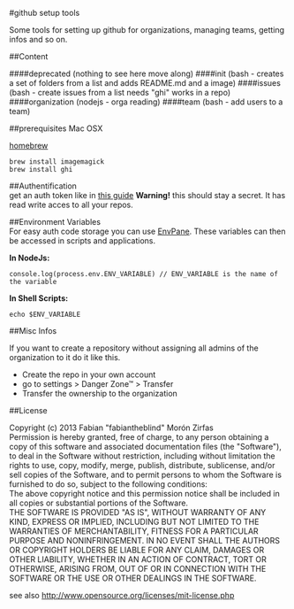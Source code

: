#github setup tools

Some tools for setting up github for organizations, managing teams, getting infos and so on.

##Content  

####deprecated (nothing to see here move along)
####init (bash - creates a set of folders from a list and adds README.md and a image)
####issues (bash - create issues from a list needs "ghi" works in a repo)
####organization (nodejs - orga reading)
####team (bash - add users to a team)

##prerequisites Mac OSX  

[homebrew](http://brew.sh)  

    brew install imagemagick
    brew install ghi

##Authentification  
get an auth token like in [this guide](https://help.github.com/articles/creating-an-access-token-for-command-line-use)
__Warning!__ this should stay a secret. It has read write acces to all your repos.


##Environment Variables  
For easy auth code storage you can use [EnvPane](https://github.com/hschmidt/EnvPane). These variables can then be accessed in scripts and applications. 

__In NodeJs:__  

    console.log(process.env.ENV_VARIABLE) // ENV_VARIABLE is the name of the variable 

__In Shell Scripts:__  

    echo $ENV_VARIABLE  


##Misc Infos  

If you want to create a repository without assigning all admins of the organization to it do it like this.  

- Create the repo in your own account  
- go to settings > Danger Zone™ > Transfer
- Transfer the ownership to the organization



##License  

Copyright (c)  2013 Fabian "fabiantheblind" Morón Zirfas  
Permission is hereby granted, free of charge, to any person obtaining a copy of this software and associated documentation files (the "Software"), to deal in the Software  without restriction, including without limitation the rights to use, copy, modify, merge, publish, distribute, sublicense, and/or sell copies of the Software, and to  permit persons to whom the Software is furnished to do so, subject to the following conditions:  
The above copyright notice and this permission notice shall be included in all copies or substantial portions of the Software.  
THE SOFTWARE IS PROVIDED "AS IS", WITHOUT WARRANTY OF ANY KIND, EXPRESS OR IMPLIED, INCLUDING BUT NOT LIMITED TO THE WARRANTIES OF MERCHANTABILITY, FITNESS FOR A  PARTICULAR PURPOSE AND NONINFRINGEMENT. IN NO EVENT SHALL THE AUTHORS OR COPYRIGHT HOLDERS BE LIABLE FOR ANY CLAIM, DAMAGES OR OTHER LIABILITY, WHETHER IN AN ACTION OF  CONTRACT, TORT OR OTHERWISE, ARISING FROM, OUT OF OR IN CONNECTION WITH THE SOFTWARE OR THE USE OR OTHER DEALINGS IN THE SOFTWARE.  

see also http://www.opensource.org/licenses/mit-license.php


